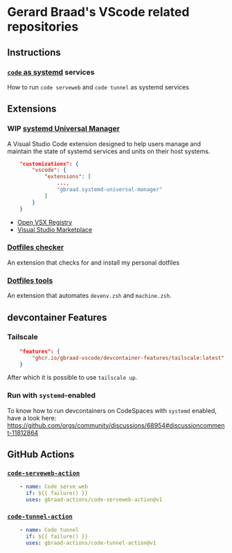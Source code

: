 Gerard Braad's VScode related repositories
==========================================


## Instructions

### [`code` as systemd](https://github.com/gbraad-vscode/code-systemd) services

How to run `code serveweb` and `code tunnel` as systemd services


## Extensions

### WIP [systemd Universal Manager](https://github.com/gbraad-vscode/systemd-services-manager)

A Visual Studio Code extension designed to help users manage and maintain the state of systemd services and units on their host systems. 

```json
    "customizations": {
        "vscode": {
            "extensions": [
                ...,
                "gbraad.systemd-universal-manager"
            ]
        }
    }
```

 - [Open VSX Registry](https://open-vsx.org/extension/gbraad/systemd-universal-manager)
 - [Visual Studio Marketplace](https://marketplace.visualstudio.com/items?itemName=gbraad.systemd-universal-manager)

### [Dotfiles checker](https://github.com/gbraad-vscode/dotfiles-checker/)

An extension that checks for and install my personal dotfiles


### [Dotfiles tools](https://github.com/gbraad-vscode/dotfiles-tools/)

An extension that automates `devenv.zsh` and `machine.zsh`.


## devcontainer Features

### Tailscale

```json
    "features": {
        "ghcr.io/gbraad-vscode/devcontainer-features/tailscale:latest": {}
    }
```

After which it is possible to use `tailscale up`.


### Run with `systemd`-enabled

To know how to run devcontainers on CodeSpaces with `systemd` enabled, have a look here: https://github.com/orgs/community/discussions/68954#discussioncomment-11812864


## GitHub Actions

### [`code-serveweb-action`](https://github.com/gbraad-actions/code-serveweb-action)

```yaml
    - name: Code serve web
      if: ${{ failure() }}
      uses: gbraad-actions/code-serveweb-action@v1
```

### [`code-tunnel-action`](https://github.com/gbraad-actions/code-tunnel-action)

```yaml
    - name: Code tunnel
      if: ${{ failure() }}
      uses: gbraad-actions/code-tunnel-action@v1
```
